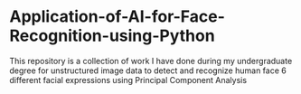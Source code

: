 # Application-of-AI-for-Face-Recognition-using-Python
This repository is a collection of work I have done during my undergraduate degree for unstructured image data to detect and recognize human face 6 different facial expressions using Principal Component Analysis
